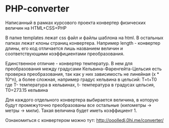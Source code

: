 # PHP-converter
Написанный в рамках курсового проекта конвертер физических величин на HTML+CSS+PHP

В папке templates лежат css файл и файлы шаблона на html. В остальных папках лежат клоны страниц конвертера. Например length - конвертер длины, его код отличается лишь названием величин и соответствующими коэффициентами преобразования.

Единственное отличие - конвертер температур. В нем для преобразования между градусами Кельвина-Фаренгейта-Цельсия есть проверка преобразования, так как у них зависимость не линейная (x * 10^n), а более сложная, например градус кельвина в цельсий:
T=t+T0 где T- температура в кельвинах, t- температура в градусах цельсия, T0=273.15 кельвина

Для каждого отдельного конвертера выбирается величина, в которую будут промежуточно преобразованы все остальные (километры -> метры -> мили). Такая величина будет иметь коэффициент 1.

Ознакомиться с конвертером можно тут: http://ooolledj.0hi.me/converter/
